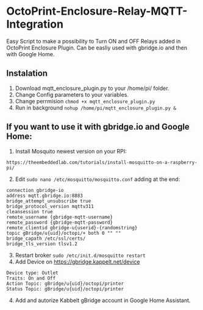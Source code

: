 # OctoPrint-Enclosure-Relay-MQTT-Integration

Easy Script to make a possibility to Turn ON and OFF Relays added in OctoPrint Enclosure Plugin. Can be easliy used with gbridge.io and then with Google Home.

## Instalation

1. Download mqtt_enclosure_plugin.py to your /home/pi/ folder.
2. Change Config parameters to your variables.
3. Change perrmision ```chmod +x mqtt_enclosure_plugin.py```
4. Run in background ```nohup /home/pi/mqtt_enclosure_plugin.py &```

## If you want to use it with gbridge.io and Google Home:

1. Install Mosquito newest version on your RPI:

```
https://theembeddedlab.com/tutorials/install-mosquitto-on-a-raspberry-pi/
```

2. Edit ```sudo nano /etc/mosquitto/mosquitto.conf``` adding at the end:
```
connection gbridge-io
address mqtt.gbridge.io:8883
bridge_attempt_unsubscribe true
bridge_protocol_version mqttv311
cleansession true
remote_username {gbridge-mqtt-username}
remote_password {gbridge-mqtt-password}
remote_clientid gbridge-u{userid}-{randomstring}
topic gBridge/u{uid}/octopi/+ both 0 "" ""
bridge_capath /etc/ssl/certs/
bridge_tls_version tlsv1.2
```
3. Restart broker 
```sudo /etc/init.d/mosquitto restart```
3. Add Device on https://gbridge.kappelt.net/device
```
Device type: Outlet
Traits: On and Off
Action Topic: gBridge/u{uid}/octopi/printer
Status Topic: gBridge/u{uid}/octopi/printer
```
4. Add and autorize Kabbelt gBridge account in Google Home Assistant.
